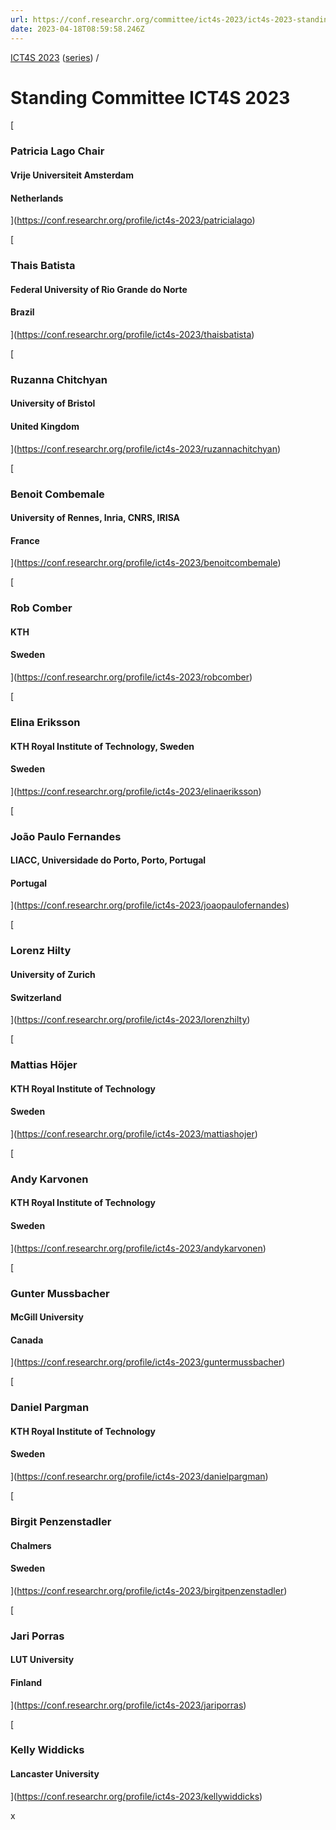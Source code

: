 ```yaml
---
url: https://conf.researchr.org/committee/ict4s-2023/ict4s-2023-standing-committee
date: 2023-04-18T08:59:58.246Z
---
```


[ICT4S 2023](https://conf.researchr.org/home/ict4s-2023) ([series](https://conf.researchr.org/series/ict4s)) /

Standing Committee ICT4S 2023
=============================

[

### Patricia Lago Chair

#### Vrije Universiteit Amsterdam

#### Netherlands

](https://conf.researchr.org/profile/ict4s-2023/patricialago)

[

### Thais Batista

#### Federal University of Rio Grande do Norte

#### Brazil

](https://conf.researchr.org/profile/ict4s-2023/thaisbatista)

[

### Ruzanna Chitchyan

#### University of Bristol

#### United Kingdom

](https://conf.researchr.org/profile/ict4s-2023/ruzannachitchyan)

[

### Benoit Combemale

#### University of Rennes, Inria, CNRS, IRISA

#### France

](https://conf.researchr.org/profile/ict4s-2023/benoitcombemale)

[

### Rob Comber

#### KTH

#### Sweden

](https://conf.researchr.org/profile/ict4s-2023/robcomber)

[

### Elina Eriksson

#### KTH Royal Institute of Technology, Sweden

#### Sweden

](https://conf.researchr.org/profile/ict4s-2023/elinaeriksson)

[

### João Paulo Fernandes

#### LIACC, Universidade do Porto, Porto, Portugal

#### Portugal

](https://conf.researchr.org/profile/ict4s-2023/joaopaulofernandes)

[

### Lorenz Hilty

#### University of Zurich

#### Switzerland

](https://conf.researchr.org/profile/ict4s-2023/lorenzhilty)

[

### Mattias Höjer

#### KTH Royal Institute of Technology

#### Sweden

](https://conf.researchr.org/profile/ict4s-2023/mattiashojer)

[

### Andy Karvonen

#### KTH Royal Institute of Technology

#### Sweden

](https://conf.researchr.org/profile/ict4s-2023/andykarvonen)

[

### Gunter Mussbacher

#### McGill University

#### Canada

](https://conf.researchr.org/profile/ict4s-2023/guntermussbacher)

[

### Daniel Pargman

#### KTH Royal Institute of Technology

#### Sweden

](https://conf.researchr.org/profile/ict4s-2023/danielpargman)

[

### Birgit Penzenstadler

#### Chalmers

#### Sweden

](https://conf.researchr.org/profile/ict4s-2023/birgitpenzenstadler)

[

### Jari Porras

#### LUT University

#### Finland

](https://conf.researchr.org/profile/ict4s-2023/jariporras)

[

### Kelly Widdicks

#### Lancaster University

](https://conf.researchr.org/profile/ict4s-2023/kellywiddicks)

x
